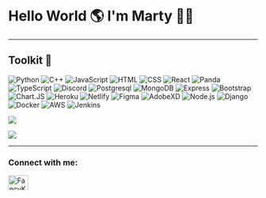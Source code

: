 # Hello World 🌎 I'm Marty 👋🏻

---

## Toolkit 🧰

![Python](https://img.shields.io/badge/Python-074COO?style=for-the-badge&logo=python&logoColor=black)
![C++](https://img.shields.io/badge/c++-%2300599C.svg?style=for-the-badge&logo=c%2B%2B&logoColor=black)
![JavaScript](https://img.shields.io/badge/JavaScript-F7DF1E?style=for-the-badge&logo=javascript&logoColor=black)
![HTML](https://img.shields.io/badge/HTML5-E34F26?style=for-the-badge&logo=html5&logoColor=white)
![CSS](https://img.shields.io/badge/CSS3-1572B6?style=for-the-badge&logo=css3&logoColor=white)
![React](https://img.shields.io/badge/React-20232A?style=for-the-badge&logo=react&logoColor=61DAFB)
![Panda](https://img.shields.io/badge/Panda-0575e6?style=for-the-badge&logo=pandas&logoColor=white)
![TypeScript](https://img.shields.io/badge/TypeScript-074COO?style=for-the-badge&logo=typescript&logoColor=black)
![Discord](https://img.shields.io/badge/Discord-0575e6?style=for-the-badge&logo=discord&logoColor=black)
![Postgresql](https://img.shields.io/badge/PostgreSQL-316192?style=for-the-badge&logo=postgresql&logoColor=white)
![MongoDB](https://img.shields.io/badge/MongoDB-4EA94B?style=for-the-badge&logo=mongodb&logoColor=white)
![Express](https://img.shields.io/badge/Express.js-000000?style=for-the-badge&logo=express&logoColor=white)
![Bootstrap](https://img.shields.io/badge/Bootstrap-563D7C?style=for-the-badge&logo=bootstrap&logoColor=white)
![Chart.JS](https://img.shields.io/badge/Chart.js-FF6384?style=for-the-badge&logo=chartdotjs&logoColor=white)
![Heroku](https://img.shields.io/badge/Heroku-430098?style=for-the-badge&logo=heroku&logoColor=white)
![Netlify](https://img.shields.io/badge/Netlify-00C7B7?style=for-the-badge&logo=netlify&logoColor=white)
![Figma](https://img.shields.io/badge/Figma-074COO?style=for-the-badge&logo=figma&logoColor=black)
![AdobeXD](https://img.shields.io/badge/Adobe-E5505A?style=for-the-badge&logo=adobe-xd&logoColor=black)
![Node.js](https://img.shields.io/badge/Node.js-339933?style=for-the-badge&logo=nodedotjs&logoColor=white)
![Django](https://img.shields.io/badge/Django-2F1C53?style=for-the-badge&logo=django&logoColor=white)
![Docker](https://img.shields.io/badge/Docker-0575e6?style=for-the-badge&logo=docker&logoColor=black)
![AWS](https://img.shields.io/badge/AWS-00C7B7?style=for-the-badge&logo=amazon&logoColor=white)
![Jenkins](https://img.shields.io/badge/Jenkins-E5505A?style=for-the-badge&logo=jenkins&logoColor=black)

![](https://github-readme-stats.vercel.app/api/top-langs/?username=FancyKat&theme=dracula&hide_border=false&include_all_commits=false&count_private=false&layout=compact)

![](https://komarev.com/ghpvc/?username=FancyKat&color=e582d8&style=flat)

---
### Connect with me:
<p align="left">
<a href="https://linkedin.com/in/paulo-martin90" target="blank"><img align="center" src="https://raw.githubusercontent.com/FancyKat/github-profile-readme-generator/master/src/images/icons/Social/linked-in-alt.svg" alt="FancyKat" height="30" width="40" /></a>
</p><br/>


